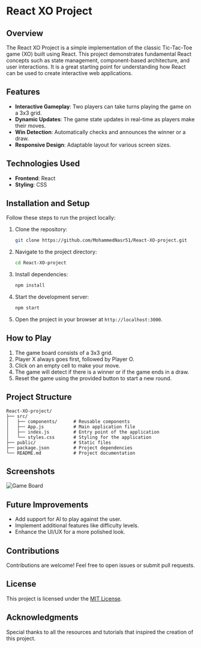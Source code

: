 # React XO Project

## Overview
The React XO Project is a simple implementation of the classic Tic-Tac-Toe game (XO) built using React. This project demonstrates fundamental React concepts such as state management, component-based architecture, and user interactions. It is a great starting point for understanding how React can be used to create interactive web applications.

## Features
- **Interactive Gameplay**: Two players can take turns playing the game on a 3x3 grid.
- **Dynamic Updates**: The game state updates in real-time as players make their moves.
- **Win Detection**: Automatically checks and announces the winner or a draw.
- **Responsive Design**: Adaptable layout for various screen sizes.

## Technologies Used
- **Frontend**: React
- **Styling**: CSS

## Installation and Setup
Follow these steps to run the project locally:

1. Clone the repository:
   ```bash
   git clone https://github.com/MohammedNasr51/React-XO-project.git
   ```

2. Navigate to the project directory:
   ```bash
   cd React-XO-project
   ```

3. Install dependencies:
   ```bash
   npm install
   ```

4. Start the development server:
   ```bash
   npm start
   ```

5. Open the project in your browser at `http://localhost:3000`.

## How to Play
1. The game board consists of a 3x3 grid.
2. Player X always goes first, followed by Player O.
3. Click on an empty cell to make your move.
4. The game will detect if there is a winner or if the game ends in a draw.
5. Reset the game using the provided button to start a new round.

## Project Structure
```
React-XO-project/
├── src/
│   ├── components/      # Reusable components
│   ├── App.js           # Main application file
│   ├── index.js         # Entry point of the application
│   └── styles.css       # Styling for the application
├── public/              # Static files
├── package.json         # Project dependencies
└── README.md            # Project documentation
```

## Screenshots
![Game Board](https://via.placeholder.com/600x400?text=Game+Board+Screenshot)

## Future Improvements
- Add support for AI to play against the user.
- Implement additional features like difficulty levels.
- Enhance the UI/UX for a more polished look.

## Contributions
Contributions are welcome! Feel free to open issues or submit pull requests.

## License
This project is licensed under the [MIT License](LICENSE).

## Acknowledgments
Special thanks to all the resources and tutorials that inspired the creation of this project.
